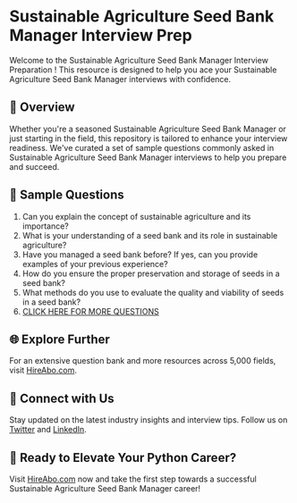 # Sustainable Agriculture Seed Bank Manager Interview Prep

Welcome to the Sustainable Agriculture Seed Bank Manager Interview Preparation ! This resource is designed to help you ace your Sustainable Agriculture Seed Bank Manager interviews with confidence.

## 🚀 Overview

Whether you're a seasoned Sustainable Agriculture Seed Bank Manager or just starting in the field, this repository is tailored to enhance your interview readiness. We've curated a set of sample questions commonly asked in Sustainable Agriculture Seed Bank Manager interviews to help you prepare and succeed.

## 📝 Sample Questions

1. Can you explain the concept of sustainable agriculture and its importance?
2. What is your understanding of a seed bank and its role in sustainable agriculture?
3. Have you managed a seed bank before? If yes, can you provide examples of your previous experience?
4. How do you ensure the proper preservation and storage of seeds in a seed bank?
5. What methods do you use to evaluate the quality and viability of seeds in a seed bank?
6. [CLICK HERE FOR MORE QUESTIONS](https://hireabo.com/job/10_4_34/Sustainable%20Agriculture%20Seed%20Bank%20Manager)

## 🌐 Explore Further

For an extensive question bank and more resources across 5,000 fields, visit [HireAbo.com](https://www.hireabo.com).

## 📱 Connect with Us

Stay updated on the latest industry insights and interview tips. Follow us on [Twitter](https://twitter.com/hireabo) and [LinkedIn](https://www.linkedin.com/in/hire-abo-3609972a8/).

## 🚀 Ready to Elevate Your Python Career?

Visit [HireAbo.com](https://www.hireabo.com) now and take the first step towards a successful Sustainable Agriculture Seed Bank Manager career!